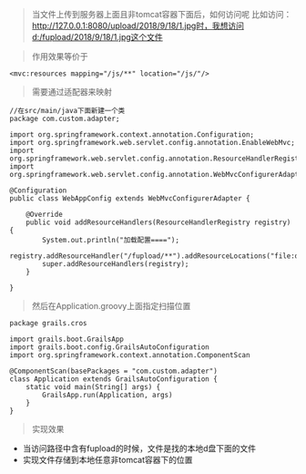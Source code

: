 > 当文件上传到服务器上面且非tomcat容器下面后，如何访问呢
比如访问：http://127.0.0.1:8080/upload/2018/9/18/1.jpg时，我想访问d:/fupload/2018/9/18/1.jpg这个文件

> 作用效果等价于
```
<mvc:resources mapping="/js/**" location="/js/"/>
```

> 需要通过适配器来映射
```
//在src/main/java下面新建一个类
package com.custom.adapter;

import org.springframework.context.annotation.Configuration;
import org.springframework.web.servlet.config.annotation.EnableWebMvc;
import org.springframework.web.servlet.config.annotation.ResourceHandlerRegistry;
import org.springframework.web.servlet.config.annotation.WebMvcConfigurerAdapter;

@Configuration
public class WebAppConfig extends WebMvcConfigurerAdapter {

    @Override
    public void addResourceHandlers(ResourceHandlerRegistry registry) {
        System.out.println("加载配置====");
        registry.addResourceHandler("/fupload/**").addResourceLocations("file:d:/fupload/");
        super.addResourceHandlers(registry);
    }

}

```
> 然后在Application.groovy上面指定扫描位置
```
package grails.cros

import grails.boot.GrailsApp
import grails.boot.config.GrailsAutoConfiguration
import org.springframework.context.annotation.ComponentScan

@ComponentScan(basePackages = "com.custom.adapter")
class Application extends GrailsAutoConfiguration {
    static void main(String[] args) {
        GrailsApp.run(Application, args)
    }
}
```

> 实现效果
* 当访问路径中含有fupload的时候，文件是找的本地d盘下面的文件
* 实现文件存储到本地任意非tomcat容器下的位置
